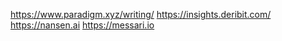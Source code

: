 https://www.paradigm.xyz/writing/
https://insights.deribit.com/
https://nansen.ai
https://messari.io
